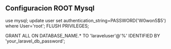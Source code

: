 ## Configuracion ROOT Mysql

use mysql;
update user set authentication_string=PASSWORD('W0won5$5')  where User='root';
FLUSH PRIVILEGES;

GRANT ALL ON DATABASE_NAME.* TO 'laraveluser'@'%' IDENTIFIED BY 'your_laravel_db_password';
